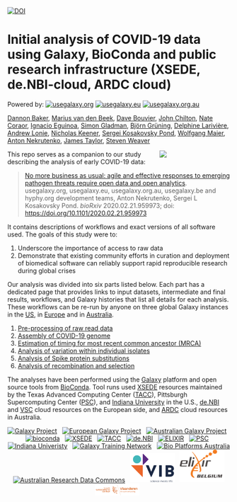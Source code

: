 [![DOI](https://zenodo.org/badge/240286467.svg)](https://zenodo.org/badge/latestdoi/240286467)

# Initial analysis of COVID-19 data using Galaxy, BioConda and public research infrastructure (XSEDE, de.NBI-cloud, ARDC cloud)

Powered by: [![usegalaxy.org](https://img.shields.io/static/v1?label=usegalaxy&message=org&color=green)](https://usegalaxy.org)
[![usegalaxy.eu](https://img.shields.io/static/v1?label=usegalaxy&message=eu&color=green)](https://usegalaxy.eu)
[![usegalaxy.org.au](https://img.shields.io/static/v1?label=usegalaxy&message=org.au&color=green)](https://usegalaxy.org.au)



[Dannon Baker](https://github.com/dannon),
[Marius van den Beek](https://github.com/mvdbeek),
[Dave Bouvier](https://github.com/davebx),
[John Chilton](https://github.com/jmchilton),
[Nate Coraor](https://github.com/natefoo),
[Ignacio Eguinoa](https://github.com/ieguinoa),
[Simon Gladman](https://github.com/slugger70),
[Björn Grüning](https://github.com/bgruening),
[Delphine Larivière](https://github.com/Delphine-L),
[Andrew Lonie](https://github.com/alonie),
[Nicholas Keener](https://github.com/nickeener),
[Sergei Kosakovsky Pond](https://github.com/spond),
[Wolfgang Maier](https://github.com/wm75),
[Anton Nekrutenko](https://github.com/nekrut),
[James Taylor](https://github.com/jxtx),
[Steven Weaver](https://github.com/stevenweaver)

<a href="https://www.biorxiv.org/content/10.1101/2020.02.21.959973v1"><img align="right" width="160" src="img/qrcode.png"></a>

This repo serves as a companion to our study describing the analysis of early COVID-19 data:

> [No more business as usual: agile and effective responses to emerging pathogen threats require open data and open analytics](https://www.biorxiv.org/content/10.1101/2020.02.21.959973v1). usegalaxy.org, usegalaxy.eu, usegalaxy.org.au, usegalaxy.be and hyphy.org development teams, Anton Nekrutenko, Sergei L Kosakovsky Pond. *bioRxiv* 2020.02.21.959973; doi: https://doi.org/10.1101/2020.02.21.959973

It contains descriptions of workflows and exact versions of all software used. The goals of this study were to:

 1. Underscore the importance of access to raw data
 2. Demonstrate that existing community efforts in curation and deployment of biomedical software can reliably support rapid reproducible research during global crises

Our analysis was divided into six parts listed below. Each part has a dedicated page that provides links to input datasets, intermediate and final results, workflows, and Galaxy histories that list all details for each analysis. These workflows can be re-run by anyone on three global Galaxy instances in the [US](http://usegalaxy.org), in [Europe](http://usegalaxy.eu) and in [Australia](https://usegalaxy.org.au).

  1. [Pre-processing of raw read data](1-PreProcessing)
  2. [Assembly of COVID-19 genome](2-Assembly)
  3. [Estimation of timing for most recent common ancestor (MRCA)](3-MRCA)
  4. [Analysis of variation within individual isolates](4-Variation)
  5. [Analysis of Spike protein substitutions](5-S-analysis)
  6. [Analysis of recombination and selection](6-RecombinationSelection)

 The analyses have been performed using the [Galaxy](http://galaxyproject.org) platform and open source tools from [BioConda](https://bioconda.github.io/). Tool runs used [XSEDE](https://www.xsede.org/) resources maintained by the Texas Advanced Computing Center ([TACC](https://www.tacc.utexas.edu/)), Pittsburgh Supercomputing Center ([PSC](https://www.psc.edu/)), and [Indiana University](https://jetstream-cloud.org/) in the U.S., [de.NBI](https://www.denbi.de/) and [VSC](https://www.vscentrum.be) cloud resources on the European side, and [ARDC](https://ardc.edu.au) cloud resources in Australia.

 <p align="center">
  <a href="https://galaxyproject.org">   <img src="img/galaxy_logo.png" width= "22%" alt="Galaxy Project" /></a> &nbsp;
  <a href="https://galaxyproject.eu">    <img src="https://raw.githubusercontent.com/usegalaxy-eu/branding/master/galaxy-eu/galaxy-eu.256.png" width= "20%" alt="European Galaxy Project" /></a> &nbsp;
  <a href="https://https://usegalaxy-au.github.io/">    <img src="img/galaxy_australia.png" width="20%" alt="Australian Galaxy Project" /></a> &nbsp;
  <a href="https://bioconda.org">        <img src="img/bioconda_logo.png" width="20%" alt="bioconda" /></a> &nbsp;
  <a href="https://xsede.org">           <img src="img/xsede_logo.png" width="20%" alt="XSEDE" /></a> &nbsp;
  <a href="https://www.tacc.utexas.edu"> <img src="img/tacc_logo.png" width="20%" alt="TACC" /></a> &nbsp;
  <a href="https://www.denbi.de">        <img src="img/denbi-logo-color.svg" width="20%" alt="de.NBI" /></a> &nbsp;
  <a href="https://elixir-europe.org">   <img src="img/elixir_logo.png" width="15%" alt="ELIXIR" /></a> &nbsp;
  <a href="https://www.psc.edu">         <img src="img/psc_logo.jpg" width="20%" alt="PSC" /></a> &nbsp;
  <a href="https://www.iu.edu">          <img src="img/iu_logo.jpg" width="20%" alt="Indiana Univeristy" /></a> &nbsp;
  <a href="https://training.galaxyproject.org"> <img src="img/gtn_logo.png" width="20%" alt="Galaxy Training Network" /></a> &nbsp;
  <a href="https://bioplatforms.com">    <img src="img/bpa_logo.png" width="20%" alt="Bio Platforms Australia" /></a> &nbsp;
  <a href="https://ardc.ed.au">          <img src="img/ardc_logo.png" width="20%" alt="Australian Research Data Commons" /></a> &nbsp;
  <a href="http://www.vib.be/">          <img src="img/vib_tagline_pos_rgb.png" width="20%" alt="VIB" /></a> &nbsp;
  <a href="https://www.elixir-belgium.org">          <img src="img/ELIXIR_BELGIUM_white_background.png" width="20%" alt="ELIXIR Belgium" /></a> &nbsp;
  <a href="https://www.vscentrum.be">          <img src="img/VSC-logo.png" width="20%" alt="Vlaams Supercomputer Center" /></a> &nbsp;
</p>
